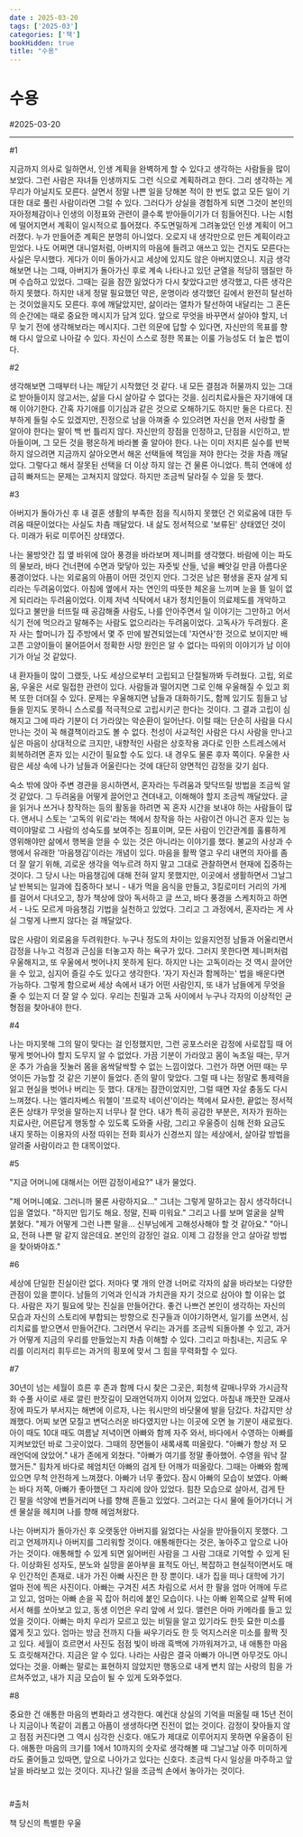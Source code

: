 ```yaml
---
date : 2025-03-20
tags: ['2025-03']
categories: ['책']
bookHidden: true
title: "수용"
---
```


# 수용

#2025-03-20

---

#1

지금까지 의사로 일하면서, 인생 계획을 완벽하게 할 수 있다고 생각하는 사람들을 많이 보았다. 그런 사람은 자녀들 인생까지도 그런 식으로 계획하려고 한다. 그리 생각하는 게 무리가 아닐지도 모른다. 살면서 정말 나쁜 일을 당해본 적이 한 번도 없고 모든 일이 기대한 대로 풀린 사람이라면 그럴 수 있다. 그러다가 상실을 경험하게 되면 그것이 본인의 자아정체감이나 인생의 이정표와 관련이 클수록 받아들이기가 더 힘들어진다. 나는 시험에 떨어지면서 계획이 일시적으로 틀어졌다. 주도면밀하게 그려놓았던 인생 계획이 어그러졌다. 누가 만들어준 계획은 분명히 아니었다. 오로지 내 생각만으로 만든 계획이라고 믿었다. 나도 어쩌면 대니얼처럼, 아버지의 마음에 들려고 애쓰고 있는 건지도 모른다는 사실은 무시했다. 게다가 이미 돌아가시고 세상에 있지도 않은 아버지였으니. 지금 생각해보면 나는 그때, 아버지가 돌아가신 후로 계속 나타나고 있던 균열을 적당히 땜질만 하며 수습하고 있었다. 그때는 길을 잠깐 잃었다가 다시 찾았다고만 생각했고, 다른 생각은 하지 못했다. 하지만 내게 정말 필요했던 약은, 운명이라 생각했던 길에서 완전히 탈선하는 것이었을지도 모른다. 후에 깨달았지만, 삶이라는 열차가 탈선하여 내달리는 그 혼돈의 순간에는 때로 중요한 메시지가 담겨 있다. 앞으로 무엇을 바꾸면서 살아야 할지, 너무 늦기 전에 생각해보라는 메시지다. 그런 의문에 답할 수 있다면, 자신만의 목표를 향해 다시 앞으로 나아갈 수 있다. 자신이 스스로 정한 목표는 이룰 가능성도 더 높은 법이다.

#2

생각해보면 그때부터 나는 깨닫기 시작했던 것 같다. 내 모든 결점과 허물까지 있는 그대로 받아들이지 않고서는, 삶을 다시 살아갈 수 없다는 것을. 심리치료사들은 자기애에 대해 이야기한다. 간혹 자기애를 이기심과 같은 것으로 오해하기도 하지만 둘은 다르다. 진부하게 들릴 수도 있겠지만, 진정으로 남을 아껴줄 수 있으려면 자신을 먼저 사랑할 줄 알아야 한다는 말이 백 번 틀리지 않다. 자신만의 장점을 인정하고, 단점을 시인하고, 받아들이며, 그 모든 것을 평온하게 바라볼 줄 알아야 한다. 나는 이미 저지른 실수를 반복하지 않으려면 지금까지 살아오면서 해온 선택들에 책임을 져야 한다는 것을 차츰 깨달았다. 그렇다고 해서 잘못된 선택을 더 이상 하지 않는 건 물론 아니었다. 특히 연애에 성급히 빠져드는 문제는 고쳐지지 않았다. 하지만 조금씩 달라질 수 있을 듯 했다.

#3

아버지가 돌아가신 후 내 결혼 생활의 부족한 점을 직시하지 못했던 건 외로움에 대한 두려움 때문이었다는 사실도 차츰 깨달았다. 내 삶도 정서적으로 '보류된' 상태였던 것이다. 미래가 뒤로 미루어진 상태였다.

나는 물방앗간 집 옆 바위에 앉아 풍경을 바라보며 제니퍼를 생각했다. 바람에 이는 파도의 물보라, 바다 건너편에 수면과 맞닿아 있는 자줏빛 산들, 넋을 빼앗길 만큼 아름다운 풍경이었다. 나는 외로움의 아픔이 어떤 것인지 안다. 그것은 남은 평생을 혼자 살게 되리라는 두려움이었다. 아침에 옆에서 자는 연인의 따뜻한 체온을 느끼며 눈을 뜰 일이 없게 되리라는 두려움이었다. 이제 저녁 식탁에서 내가 정치인들이 의료제도를 개악하고 있다고 불만을 터뜨릴 때 공감해줄 사람도, 나를 안아주면서 일 이야기는 그만하고 어서 식기 전에 먹으라고 말해주는 사람도 없으리라는 두려움이었다. 고독사가 두려웠다. 혼자 사는 할머니가 집 주방에서 몇 주 만에 발견되었는데 '자연사'한 것으로 보이지만 배고픈 고양이들이 물어뜯어서 정확한 사망 원인은 알 수 없다는 따위의 이야기가 남 이야기가 아닐 것 같았다.

내 환자들이 많이 그랬듯, 나도 세상으로부터 고립되고 단절될까봐 두려웠다. 고립, 외로움, 우울은 서로 밀접한 관련이 있다. 사람들과 떨어지면 그로 인해 우울해질 수 있고 회복 또한 더뎌질 수 있다. 문제는 우울해지면 남들과 대화하기도, 함께 있기도 힘들고 남들을 믿지도 못하니 스스로를 적극적으로 고립시키곤 한다는 것이다. 그 결과 고립이 심해지고 그에 따라 기분이 더 가라앉는 악순환이 일어난다. 이럴 때는 단순히 사람을 다시 만나는 것이 꼭 해결책이라고도 볼 수 없다. 천성이 사교적인 사람은 다시 사람을 만나고 싶은 마음이 상대적으로 크지만, 내향적인 사람은 상호작용 과다로 인한 스트레스에서 회복하려면 혼자 있는 시간이 필요할 수도 있다. 내 경우도 물론 후자 쪽이다. 우울한 사람은 세상 속에 나가 남들과 어울린다는 것에 대단히 양면적인 감정을 갖기 쉽다.

숙소 밖에 앉아 주변 경관을 응시하면서, 혼자라는 두려움과 맞닥뜨릴 방법을 조금씩 알 것 같았다. 그 두려움을 어떻게 끌어안고 견뎌내고, 이해해야 할지 조금씩 깨달았다. 글을 읽거나 쓰거나 창작하는 등의 활동을 하려면 꼭 혼자 시간을 보내야 하는 사람들이 많다. 앤서니 스토는 '고독의 위로'라는 책에서 창작을 하는 사람이건 아니건 혼자 있는 능력이야말로 그 사람의 성숙도를 보여주는 징표이며, 모든 사람이 인간관계를 훌륭하게 영위해야만 삶에서 행복을 얻을 수 있는 것은 아니라는 이야기를 했다.
불교의 사상과 수행에서 유래한 '마음챙김'이라는 개념이 있다. 마음을 활짝 열고 우리 내면의 자아를 좀 더 잘 알기 위해, 괴로운 생각을 억누르려 하지 말고 그대로 관찰하면서 현재에 집중하는 것이다. 그 당시 나는 마음챙김에 대해 전혀 알지 못했지만, 이곳에서 생활하면서 그날그날 반복되는 일과에 집중하다 보니 - 내가 먹을 음식을 만들고, 3킬로미터 거리의 가게를 걸어서 다녀오고, 창가 책상에 앉아 독서하고 글 쓰고, 바다 풍경을 스케치하고 하면서 - 나도 모르게 마음챙김 기법을 실천하고 있었다. 그리고 그 과정에서, 혼자라는 게 사실 그렇게 나쁘지 않다는 걸 깨달았다.

많은 사람이 외로움을 두려워한다. 누구나 정도의 차이는 있을지언정 남들과 어울리면서 감정을 나누고 걱정과 근심을 터놓고자 하는 욕구가 있다. 그러지 못한다면 제니퍼처럼 우울해지고, 또 우울에서 벗어나지 못하게 된다. 하지만 나는 고독이라는 것 역시 끌어안을 수 있고, 심지어 즐길 수도 있다고 생각한다. '자기 자신과 함께하는' 법을 배운다면 가능하다. 그렇게 함으로써 세상 속에서 내가 어떤 사람인지, 또 내가 남들에게 무엇을 줄 수 있는지 더 잘 알 수 있다. 우리는 친밀과 고독 사이에서 누구나 각자의 이상적인 균형점을 찾아내야 한다.

#4

나는 마지못해 그의 말이 맞다는 걸 인정했지만, 그런 공포스러운 감정에 사로잡힐 때 어떻게 벗어나야 할지 도무지 알 수 없었다. 가끔 기분이 가라앉고 몸이 녹초일 때는, 무거운 추가 가슴을 짓눌러 몸을 옴싹달싹할 수 없는 느낌이었다. 그런가 하면 어떤 때는 무엇이든 가능할 것 같은 기분이 들었다. 존의 말이 맞았다. 그럴 때 나는 정말로 통제력을 잃고 현실을 벗어나 버리는 듯 했다. 대개는 잠깐이었지만, 그럴 때면 자살 충동도 다시 느껴졌다. 나는 엘리자베스 워첼이 '프로작 네이션'이라는 책에서 묘사한, 끝없는 정서적 혼돈 상태가 무엇을 말하는지 너무나 잘 안다. 내가 특히 공감한 부분은, 저자가 원하는 치료사란, 어른답게 행동할 수 있도록 도와줄 사람, 그리고 우울증이 심해 전화 요금도 내지 못하는 이용자의 사정 따위는 전화 회사가 신경쓰지 않는 세상에서, 살아갈 방법을 알려줄 사람이라고 한 대목이었다.

#5

"지금 어머니에 대해서는 어떤 감정이세요?" 내가 물었다.

"제 어머니예요. 그러니까 물론 사랑하지요..." 그녀는 그렇게 말하고는 잠시 생각하더니 입을 열었다. "하지만 밉기도 해요. 정말, 진짜 미워요." 그리고 나를 보며 얼굴을 살짝 붉혔다. "제가 어떻게 그런 나쁜 말을... 신부님에게 고해성사해야 할 것 같아요."
"아니요, 전혀 나쁜 말 같지 않은데요. 본인의 감정인 걸요. 이제 그 감정을 안고 살아갈 방법을 찾아봐야죠."

#6

세상에 단일한 진실이란 없다. 저마다 몇 개의 안경 너머로 각자의 삶을 바라보는 다양한 관점이 있을 뿐이다. 남들의 기억과 인식과 가치관을 자기 것으로 삼아야 할 이유는 없다. 사람은 자기 필요에 맞는 진실을 만들어간다. 좋건 나쁘건 본인이 생각하는 자신의 모습과 자신의 스토리에 부합되는 방향으로 친구들과 이야기하면서, 일기를 쓰면서, 심리치료를 받으면서 만들어간다. 그러면서 우리는 과거를 조금씩 되돌아볼 수 있고, 과거가 어떻게 지금의 우리를 만들었는지 차츰 이해할 수 있다. 그리고 마침내는, 지금도 우리를 이리저리 휘두르는 과거의 횡포에 맞서 그 힘을 무력화할 수 있다.

#7

30년이 넘는 세월이 흐른 후 존과 함께 다시 찾은 그곳은, 회청색 갈매나무와 가시금작화 수풀 사이로 새로 깔린 판잣길이 모래언덕까지 이어져 있었다. 마침내 깨끗한 모래사장에 파도가 부서지는 해변에 이르자, 나는 워시만의 바닷물에 발을 담갔다. 차갑지만 상쾌했다. 어찌 보면 모질고 변덕스러운 바다였지만 나는 이곳에 오면 늘 기분이 새로웠다. 아이 때도 10대 때도 여름날 저녁이면 아빠와 함께 자주 와서, 바다에서 수영하는 아빠를 지켜보았던 바로 그곳이었다. 그때의 장면들이 새록새록 떠올랐다.
"아빠가 항상 저 모래언덕에 앉았어." 내가 존에게 외쳤다. "아빠가 여기를 정말 좋아했어. 수영을 워낙 잘했거든."
힘차게 바다로 헤엄치던 아빠의 검게 탄 어깨가 떠올랐다. 그때는 아빠와 함께 있으면 무척 안전하게 느껴졌다. 아빠가 너무 좋았다. 잠시 아빠의 모습이 보였다. 아빠는 바다 저쪽, 아빠가 좋아했던 그 자리에 앉아 있었다. 힘찬 모습으로 살아서, 검게 탄 긴 팔을 석양에 번들거리며 나를 향해 흔들고 있었다. 그러고는 다시 물에 들어가더니 거센 물살을 헤치며 나를 향해 헤엄쳐왔다.

나는 아버지가 돌아가신 후 오랫동안 아버지를 잃었다는 사실을 받아들이지 못했다. 그리고 언제까지나 아버지를 그리워할 것이다. 애통해한다는 것은, 놓아주고 앞으로 나아가는 것이다. 애통해할 수 있게 되면 잃어버린 사람을 그 사람 그대로 기억할 수 있게 된다. 이상화된 성자도, 분노와 실망을 쏟아부을 표적도 아닌, 복잡하고 현실적이면서도 매우 인간적인 존재로.
내가 가진 아빠 사진은 한 장 뿐이다. 내가 집을 떠나 대학에 가기 얼마 전에 찍은 사진이다. 아빠는 구겨진 셔츠 차림으로 서서 한 팔을 엄마 어깨에 두르고 있고, 엄마는 아빠 손을 꼭 잡아 허리에 붙인 모습이다. 나는 아빠 왼쪽으로 살짝 뒤에 서서 해를 쏘아보고 있고, 동생 이언은 우리 앞에 서 있다. 앨런은 아마 카메라를 들고 있었을 것이다. 아빠는 마치 우리가 모르고 있는 비밀을 알고 있기라도 한듯 묘한 미소를 엷게 짓고 있다. 엄마는 방금 전까지 다들 싸우기라도 한 듯 억지스러운 미소를 활짝 짓고 있다. 세월이 흐르면서 사진도 점점 빛이 바래 흑백에 가까워져가고, 내 애통한 마음도 흐릿해져간다. 지금은 알 수 있다. 나라는 사람은 결국 아빠가 아니면 아무것도 아니었다는 것을. 아빠는 말로는 표현하지 않았지만 행동으로 내게 변치 않는 사랑의 힘을 가르쳐주었고, 내가 지금 모습이 될 수 있게 도와주었다.

#8

중요한 건 애통한 마음의 변화라고 생각한다. 예컨대 상실의 기억을 떠올릴 때 15년 전이나 지금이나 똑같이 괴롭고 아픔이 생생하다면 진전이 없는 것이다. 감정이 잦아들지 않고 점점 커진다면 그 역시 심각한 신호다. 애도가 제대로 이루어지지 못하면 우울증이 된다. 애통한 마음의 크기를 1에서 10까지의 숫자로 생각해볼 때 그날그날 아주 미미하게라도 줄어들고 있따면, 앞으로 나아가고 있다는 신호다. 조금씩 다시 일상을 마주하고 앞날을 바라보고 있는 것이다. 지나간 일을 조금씩 손에서 놓아가는 것이다.

#

#출처

책 당신의 특별한 우울